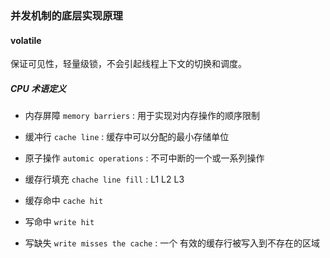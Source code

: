 ### 并发机制的底层实现原理

#### volatile

保证可见性，轻量级锁，不会引起线程上下文的切换和调度。

##### CPU 术语定义

* 内存屏障 `memory barriers` : 用于实现对内存操作的顺序限制

* 缓冲行 `cache line` : 缓存中可以分配的最小存储单位
* 原子操作 `automic operations` : 不可中断的一个或一系列操作
* 缓存行填充 `chache line fill` :  L1 L2 L3
* 缓存命中 `cache hit` 
* 写命中 `write hit`
* 写缺失 `write misses the cache` : 一个 有效的缓存行被写入到不存在的区域

